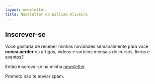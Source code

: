 ```yaml
---
layout: newsletter
title: Newsletter do William Oliveira
---
```


## Inscrever-se

Você gostaria de receber minhas novidades semanalmente para você **nunca perder** os artigos, vídeos e sorteios mensais de cursos, livros e eventos?

Então inscreva-se na minha [newsletter](http://eepurl.com/dNIYOk).

Prometo não te enviar spam.
